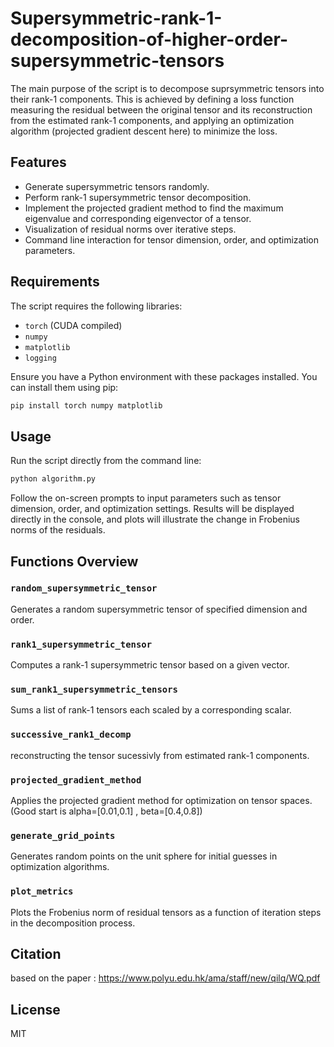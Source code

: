# Supersymmetric-rank-1-decomposition-of-higher-order-supersymmetric-tensors
The main purpose of the script is to decompose suprsymmetric tensors into their rank-1 components. This is achieved by defining a loss function measuring the residual between the original tensor and its reconstruction from the estimated rank-1 components, and applying an optimization algorithm (projected gradient descent here) to minimize the loss.

## Features

- Generate supersymmetric tensors randomly.
- Perform rank-1 supersymmetric tensor decomposition.
- Implement the projected gradient method to find the maximum eigenvalue and corresponding eigenvector of a tensor.
- Visualization of residual norms over iterative steps.
- Command line interaction for tensor dimension, order, and optimization parameters.

## Requirements

The script requires the following libraries:
- `torch` (CUDA compiled)
- `numpy` 
- `matplotlib` 
- `logging`

Ensure you have a Python environment with these packages installed. You can install them using pip:

```bash
pip install torch numpy matplotlib
```

## Usage

Run the script directly from the command line:

```bash
python algorithm.py
```

Follow the on-screen prompts to input parameters such as tensor dimension, order, and optimization settings. Results will be displayed directly in the console, and plots will illustrate the change in Frobenius norms of the residuals.

## Functions Overview

### `random_supersymmetric_tensor`
Generates a random supersymmetric tensor of specified dimension and order.

### `rank1_supersymmetric_tensor`
Computes a rank-1 supersymmetric tensor based on a given vector.

### `sum_rank1_supersymmetric_tensors`
Sums a list of rank-1 tensors each scaled by a corresponding scalar.

### `successive_rank1_decomp`
reconstructing the tensor sucessivly from estimated rank-1 components.

### `projected_gradient_method`
Applies the projected gradient method for optimization on tensor spaces. (Good start is alpha=[0.01,0.1] , beta=[0.4,0.8])

### `generate_grid_points`
Generates random points on the unit sphere for initial guesses in optimization algorithms.

### `plot_metrics`
Plots the Frobenius norm of residual tensors as a function of iteration steps in the decomposition process.

## Citation
based on the paper : https://www.polyu.edu.hk/ama/staff/new/qilq/WQ.pdf

## License

MIT
